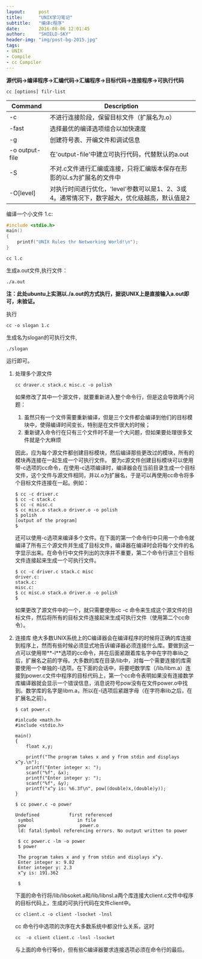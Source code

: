 ```yaml
---
layout:     post
title:      "UNIX学习笔记"
subtitle:   "编译c程序"
date:       2016-08-06 12:01:45 
author:     "SHIELD-SKY"
header-img: "img/post-bg-2015.jpg"
tags:
- UNIX
- Compile
- cc Compiler
---
```


 **源代码->编译程序->汇编代码->汇编程序->目标代码->连接程序->可执行代码**

```
cc [options] filr-list
```

|               Command        |Description|
|-----------------------|---------------------|
|     -c |  不进行连接阶段，保留目标文件（扩展名为.o）     |        
| -fast |  选择最优的编译选项组合以加快速度     |
|   -g|  创建符号表、开编文件和调试信息     |  
|  -o  output-file  |在'output-file'中建立可执行代码，代替默认的a.out     |  
| -S | 不对.c文件进行汇编或连接，只将汇编版本保存在形影的以.s为扩展名的文件中   |  
| -O[level] |对执行时间进行优化，'level'参数可以是1、2、3或4。通常情况下，数字越大，优化级越高，默认值是2|      

编译一个小文件 1.c:

```c
#include <stdio.h>
main()
{
	printf("UNIX Rules thr Networking World!\n");
}
```
```
cc l.c
```
生成a.out文件,执行文件：
```
./a.out
```

**注：此处ubuntu上实测以./a.out的方式执行，据说UNIX上是直接输入a.out即可，未验证。**

执行
```
cc -o slogan 1.c
```
生成名为slogan的可执行文件,
```
./slogan
```
运行即可。

1. 处理多个源文件

	```
	cc draver.c stack.c misc.c -o polish
	```
	
	如果修改了其中一个源文件，就要重新进入整个命令行，但是这会导致两个问题：
	1. 虽然只有一个文件需要重新编译，但是三个文件都会编译到他们的目标模块中，使得编译时间变长，特别是在文件很大的时候；
	2. 重新键入命令行在只有三个文件时不是一个大问题，但如果要处理很多文件就是个大麻烦
	
    因此，应为每个源文件都创建目标模块，然后编译那些更改过的模块，所有的模块再连接在一起生成一个可执行文件。
    要为c源文件创建目标模块可以使用带-c选项的cc命令，在使用-c选项编译时，编译器会在当前目录生成一个目标文件，这个文件与源文件相同，并以.o为扩展名，于是可以再使用cc命令将多个目标文件连接在一起。例如：
    
    ``` 
    $ cc -c driver.c
    $ cc -c stack.c
    $ cc -c misc.c
    $ cc misc.o stack.o driver.o -o polish
    $ polish  
    [output of the program]
    $ 	
	```
	
	还可以使用-c选项来编译多个文件。在下面的第一个命令行中只用一个命令就编译了所有三个源文件并生成了目标文件，编译器在编译时会将每个文件的名字显示出来。在命令行中文件列出的次序并不重要，第二个命令行讲三个目标文件连接起来生成一个可执行文件。
	
	```
	$ cc -c driver.c stack.c misc
	driver.c:
	stack.c:
	misc.c:
	$ cc misc.o stack.o driver.o -o polish
	$
	```
	
	如果更改了源文件中的一个，就只需要使用cc -c 命令来生成这个源文件的目标文件，然后将所有的目标文件连接起来生成可执行文件（使用第二个cc命令）。
2. 连接库
	绝大多数UNIX系统上的C编译器会在编译程序的时候将正确的库连接到程序上，然而有些时候必须显式地告诉编译器必须连接什么库。要做到这一点可以使用带**-l**选项的cc命令，并在后面紧跟着库名字中在字符串lib之后，扩展名之前的字母。大多数的库在目录/lib中，对每一个需要连接的库需要使用一个单独的-l选项。在下面的会话中，将要吧数学库（/lib/libm.a）连接到power.c文件中程序的目标代码上，第一个cc命令表明如果没有连接数学库编译器就会显示一个错误信息，消息说符号pow没有在文件power.o中找到。数学库的名字是libm.a，所以在-l选项后紧跟字母（在字符串lib之后，在扩展名之前）。
	
	```
	$ cat power.c
	
	#inlcude <math.h>
	#include <stdio.h>
	
	main()
	{
		float x,y;
		
		printf("The program takes x and y from stdin and displays x^y.\n");
		printf("Enter integer x: ");
		scanf("%f", &x);
		printf("Enter integer y: ");
		scanf("%f", &y);
		printf("x^y is: %6.3f\n", pow((double)x,(double)y));
	}
	
	$ cc power.c -o power
	
	Undefined           first referenced
	 symbol                in file
	 pow                    power.o
	 ld: fatal:Symbol referencing errors. No output written to power
	 
	 $ cc power.c -lm -o power
	 $ power
	 
	 The program takes x and y from stdin and displays x^y. 
	 Enter integer x: 9.82
	 Enter integer y: 2.3
	 x^y is: 191.362
	 
	 $
 	```
 	
 	下面的命令行将/lib/libsoket.a和/lib/libnsl.a两个库连接大client.c文件中程序的目标代码上，生成的可执行代码在文件client中。
 	
 	```
 	cc client.c -o client -lsocket -lnsl
 	```
 	
 	cc 命令行中选项的次序在大多数系统中都没什么关系，这时
 	```
 	cc  -o client client.c -lnsl -lsocket 
   ```
   与上面的命令行等价，但有些C编译器要求连接选项必须在命令行的最后。